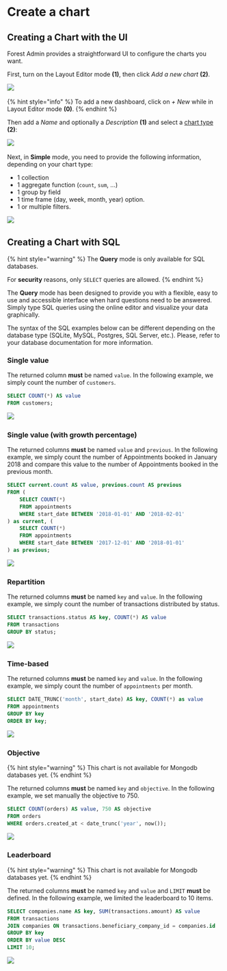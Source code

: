 # Create a chart

## Creating a Chart with the UI

Forest Admin provides a straightforward UI to configure the charts you want.

First, turn on the Layout Editor mode **(1)**, then click _Add a new chart_ **(2)**.

![](<../../.gitbook/assets/Capture d’écran 2019-07-02 à 09.15.18.png>)

{% hint style="info" %}
To add a new dashboard, click on _+ New_ while in Layout Editor mode **(0)**.
{% endhint %}

Then add a _Name_ and optionally a _Description_ **(1)** and select a [chart type](./#what-types-of-charts-exist-in-forest-admin) **(2)**:

![](<../../.gitbook/assets/Capture d’écran 2019-07-02 à 09.23.00.png>)

Next, in **Simple** mode, you need to provide the following information, depending on your chart type:

* 1 collection
* 1 aggregate function (`count`, `sum`, …)
* 1 group by field
* 1 time frame (day, week, month, year) option.
* 1 or multiple filters.

![](<../../.gitbook/assets/Capture d’écran 2019-07-02 à 10.47.13.png>)

## Creating a Chart with SQL

{% hint style="warning" %}
The **Query** mode is only available for SQL databases.

For **security** reasons, only `SELECT` queries are allowed.
{% endhint %}

The **Query** mode has been designed to provide you with a flexible, easy to use and accessible interface when hard questions need to be answered. Simply type SQL queries using the online editor and visualize your data graphically.

The syntax of the SQL examples below can be different depending on the database type (SQLite, MySQL, Postgres, SQL Server, etc.). Please, refer to your database documentation for more information.

### Single value

The returned column **must** be named `value`. In the following example, we simply count the number of `customers`.

```sql
SELECT COUNT(*) AS value
FROM customers;
```

![](<../../.gitbook/assets/Capture d’écran 2019-07-02 à 10.50.31.png>)

### Single value (with growth percentage)

The returned columns **must** be named `value` and `previous`. In the following example, we simply count the number of Appointments booked in January 2018 and compare this value to the number of Appointments booked in the previous month.

```sql
SELECT current.count AS value, previous.count AS previous
FROM (  
    SELECT COUNT(*)  
    FROM appointments  
    WHERE start_date BETWEEN '2018-01-01' AND '2018-02-01'
) as current, (  
    SELECT COUNT(*)  
    FROM appointments  
    WHERE start_date BETWEEN '2017-12-01' AND '2018-01-01'
) as previous;
```

![](<../../.gitbook/assets/Capture d’écran 2019-07-02 à 10.53.33.png>)

### Repartition

The returned columns **must** be named `key` and `value`. In the following example, we simply count the number of transactions distributed by status.

```sql
SELECT transactions.status AS key, COUNT(*) AS value
FROM transactions
GROUP BY status;
```

![](<../../.gitbook/assets/Capture d’écran 2019-07-02 à 14.08.05.png>)

### Time-based

The returned columns **must** be named `key` and `value`. In the following example, we simply count the number of `appointments` per month.

```sql
SELECT DATE_TRUNC('month', start_date) AS key, COUNT(*) as value
FROM appointments
GROUP BY key
ORDER BY key;
```

![](<../../.gitbook/assets/Capture d’écran 2019-07-02 à 14.10.02 (1).png>)

### Objective

{% hint style="warning" %}
This chart is not available for Mongodb databases yet.
{% endhint %}

The returned columns **must** be named `key` and `objective`. In the following example, we set manually the objective to 750.

```sql
SELECT COUNT(orders) AS value, 750 AS objective
FROM orders
WHERE orders.created_at < date_trunc('year', now());
```

![](<../../.gitbook/assets/Capture d’écran 2019-07-02 à 14.16.46.png>)

### Leaderboard

{% hint style="warning" %}
This chart is not available for Mongodb databases yet.
{% endhint %}

The returned columns **must** be named `key` and `value` and `LIMIT` **must** be defined. In the following example, we limited the leaderboard to 10 items.

```sql
SELECT companies.name AS key, SUM(transactions.amount) AS value
FROM transactions
JOIN companies ON transactions.beneficiary_company_id = companies.id
GROUP BY key
ORDER BY value DESC
LIMIT 10;
```

![](<../../.gitbook/assets/Capture d’écran 2019-07-02 à 14.12.28.png>)
